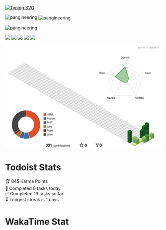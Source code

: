 [![Typing SVG](https://readme-typing-svg.herokuapp.com?lines=My+Coding+stats+are+as+below)](https://git.io/typing-svg)


<p><img align="left" src="https://github-readme-stats.vercel.app/api/top-langs?username=pangineering&show_icons=true&locale=en&layout=compact" alt="pangineering" /></p>

<p>&nbsp;<img align="center" src="https://github-readme-stats.vercel.app/api?username=pangineering&show_icons=true&locale=en" alt="pangineering" /></p>

<p><img align="center" src="https://github-readme-streak-stats.herokuapp.com/?user=pangineering&" alt="pangineering" /></p>






![](https://github-profile-summary-cards.vercel.app/api/cards/profile-details?username=pangineering&theme=vue)
![](http://github-profile-summary-cards.vercel.app/api/cards/repos-per-language?username=pangineering&theme=vue)
![](http://github-profile-summary-cards.vercel.app/api/cards/most-commit-language?username=pangineering&theme=vue)
![](http://github-profile-summary-cards.vercel.app/api/cards/stats?username=pangineering&theme=vue)
![](http://github-profile-summary-cards.vercel.app/api/cards/productive-time?username=pangineering&theme=vue&utcOffset=8)



![](..//profile-3d-contrib/profile-green-animate.svg)


# Todoist Stats

<!-- TODO-IST:START -->
🏆  845 Karma Points           
🌸  Completed 0 tasks today           
✅  Completed 19 tasks so far           
⏳  Longest streak is 1 days
<!-- TODO-IST:END -->


# WakaTime Stat
<!--START_SECTION:waka-->

<!--END_SECTION:waka-->

<!--
**pangineering/pangineering** is a ✨ _special_ ✨ repository because its `README.md` (this file) appears on your GitHub profile.

Here are some ideas to get you started:

- 🔭 I’m currently working on ...
- 🌱 I’m currently learning ...
- 👯 I’m looking to collaborate on ...
- 🤔 I’m looking for help with ...
- 💬 Ask me about ...
- 📫 How to reach me: ...
- 😄 Pronouns: ...
- ⚡ Fun fact: ...
-->
